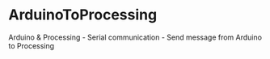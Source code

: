 # ArduinoToProcessing
Arduino &amp; Processing - Serial communication - Send message from Arduino to Processing
